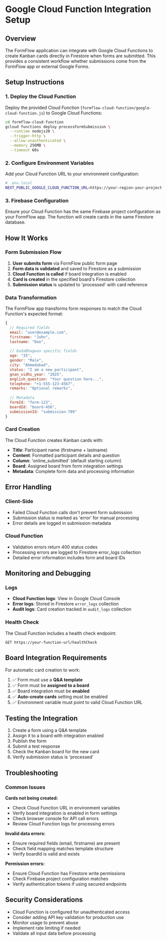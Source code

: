 # Google Cloud Function Integration Setup

## Overview
The FormFlow application can integrate with Google Cloud Functions to create Kanban cards directly in Firestore when forms are submitted. This provides a consistent workflow whether submissions come from the FormFlow app or external Google Forms.

## Setup Instructions

### 1. Deploy the Cloud Function

Deploy the provided Cloud Function (`formflow-cloud-function/google-cloud-function.js`) to Google Cloud Functions:

```bash
cd formflow-cloud-function
gcloud functions deploy processFormSubmission \
  --runtime nodejs20 \
  --trigger-http \
  --allow-unauthenticated \
  --memory 256MB \
  --timeout 60s
```

### 2. Configure Environment Variables

Add your Cloud Function URL to your environment configuration:

```bash
# .env.local
NEXT_PUBLIC_GOOGLE_CLOUD_FUNCTION_URL=https://your-region-your-project.cloudfunctions.net/processFormSubmission
```

### 3. Firebase Configuration

Ensure your Cloud Function has the same Firebase project configuration as your FormFlow app. The function will create cards in the same Firestore database.

## How It Works

### Form Submission Flow

1. **User submits form** via FormFlow public form page
2. **Form data is validated** and saved to Firestore as a submission
3. **Cloud Function is called** if board integration is enabled
4. **Card is created** in the specified board's Firestore collection
5. **Submission status** is updated to 'processed' with card reference

### Data Transformation

The FormFlow app transforms form responses to match the Cloud Function's expected format:

```javascript
{
  // Required fields
  email: "user@example.com",
  firstname: "John",
  lastname: "Doe",
  
  // DadaBhagwan specific fields
  age: "35",
  gender: "Male",
  city: "Ahmedabad",
  status: "I am a new participant",
  gnan_vidhi_year: "2025",
  english_question: "Your question here...",
  telephone: "+1-555-123-4567",
  remarks: "Optional remarks",
  
  // Metadata
  formId: "form-123",
  boardId: "board-456",
  submissionId: "submission-789"
}
```

### Card Creation

The Cloud Function creates Kanban cards with:

- **Title**: Participant name (firstname + lastname)
- **Content**: Formatted participant details and question
- **Column**: 'online_submitted' (default starting column)
- **Board**: Assigned board from form integration settings
- **Metadata**: Complete form data and processing information

## Error Handling

### Client-Side
- Failed Cloud Function calls don't prevent form submission
- Submission status is marked as 'error' for manual processing
- Error details are logged in submission metadata

### Cloud Function
- Validation errors return 400 status codes
- Processing errors are logged to Firestore error_logs collection
- Detailed error information includes form and board IDs

## Monitoring and Debugging

### Logs
- **Cloud Function logs**: View in Google Cloud Console
- **Error logs**: Stored in Firestore `error_logs` collection
- **Audit logs**: Card creation tracked in `audit_logs` collection

### Health Check
The Cloud Function includes a health check endpoint:
```
GET https://your-function-url/healthCheck
```

## Board Integration Requirements

For automatic card creation to work:

1. ✅ Form must use a **Q&A template**
2. ✅ Form must be **assigned to a board**
3. ✅ Board integration must be **enabled**
4. ✅ **Auto-create cards** setting must be enabled
5. ✅ Environment variable must point to valid Cloud Function URL

## Testing the Integration

1. Create a form using a Q&A template
2. Assign it to a board with integration enabled
3. Publish the form
4. Submit a test response
5. Check the Kanban board for the new card
6. Verify submission status is 'processed'

## Troubleshooting

### Common Issues

**Cards not being created:**
- Check Cloud Function URL in environment variables
- Verify board integration is enabled in form settings
- Check browser console for API call errors
- Review Cloud Function logs for processing errors

**Invalid data errors:**
- Ensure required fields (email, firstname) are present
- Check field mapping matches template structure
- Verify boardId is valid and exists

**Permission errors:**
- Ensure Cloud Function has Firestore write permissions
- Check Firebase project configuration matches
- Verify authentication tokens if using secured endpoints

## Security Considerations

- Cloud Function is configured for unauthenticated access
- Consider adding API key validation for production use
- Monitor usage to prevent abuse
- Implement rate limiting if needed
- Validate all input data before processing 
